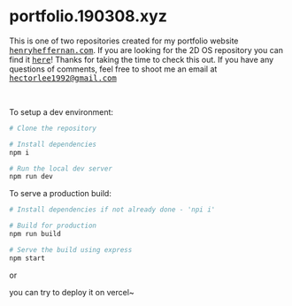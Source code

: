 # portfolio.190308.xyz

This is one of two repositories created for my portfolio website <a href="https://portfolio.190308.xyz/"><samp>henryheffernan.com</samp></a>. If you are looking for the 2D OS repository you can find it <a href="https://github.com/HectorLee1992/win11React_CN"><samp>here</samp></a>! Thanks for taking the time to check this out. If you have any questions of comments, feel free to shoot me an email at <samp><a href="mailto:hectorlee1992@gmail.com">hectorlee1992@gmail.com</a></samp>

<br>

To setup a dev environment:

```bash
# Clone the repository

# Install dependencies 
npm i

# Run the local dev server
npm run dev
```

To serve a production build:

```bash
# Install dependencies if not already done - 'npi i'

# Build for production
npm run build

# Serve the build using express
npm start
```
or

you can try to deploy it on vercel~

